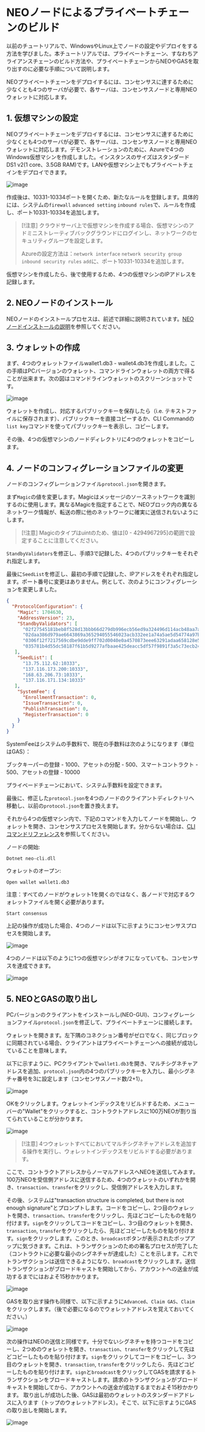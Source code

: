 # NEOノードによるプライベートチェーンのビルド

以前のチュートリアルで、WindowsやLinux上でノードの設定やデプロイをする方法を学びました。本チュートリアルでは、プライベートチェーン、すなわちアライアンスチェーンのビルド方法や、プライベートチェーンからNEOやGASを取り出すのに必要な手順について説明します。

NEOプライベートチェーンをデプロイするには、コンセンサスに達するために少なくとも4つのサーバが必要で、各サーバは、コンセンサスノードと専用NEOウォレットに対応します。

## 1. 仮想マシンの設定

NEOプライベートチェーンをデプロイするには、コンセンサスに達するために少なくとも4つのサーバが必要で、各サーバは、コンセンサスノードと専用NEOウォレットに対応します。デモンストレーションのために、Azureで4つのWindows仮想マシンを作成しました。インスタンスのサイズはスタンダードDS1 v2(1 core、3.5GB RAM)です。LANや仮想マシン上でもプライベートチェインをデプロイできます。

![image](/assets/privatechain_1.png)

作成後は、10331-10334ポートを開くため、新たなルールを登録します。具体的には、システムの`firewall` `advanced setting` `inbound rules`で、ルールを作成し、ポート10331-10334を追加します。

> [!注意]
> クラウドサーバ上で仮想マシンを作成する場合、仮想マシンのアドミニストレーティブバックグラウンドにログインし、ネットワークのセキュリティグループを設定します。
>
> Azureの設定方法は：`network interface` `network security group` `inbound security rules` `add`に、ポート10331-10334を追加します。

仮想マシンを作成したら、後で使用するため、4つの仮想マシンのIPアドレスを記録します。

## 2. NEOノードのインストール

NEOノードのインストールプロセスは、前述で詳細に説明されています。[NEOノードインストールの説明](setup.md)を参照してください。

## 3. ウォレットの作成

まず、4つのウォレットファイルwallet1.db3 - wallet4.db3を作成しました。この手順はPCバージョンのウォレット、コマンドラインウォレットの両方で得ることが出来ます。次の図はコマンドラインウォレットのスクリーンショットです。

![image](/assets/privatechain_3.png)

ウォレットを作成し、対応するパブリックキーを保存したら（i.e. テキストファイルに保存されます）、パブリックキーを直接コピーするか、CLI Commandの`list key`コマンドを使ってパブリックキーを表示し、コピーします。

その後、4つの仮想マシンのノードディレクトリに4つのウォレットをコピーします。

## 4. ノードのコンフィグレーションファイルの変更

ノードのコンフィグレーションファイル`protocol.json`を開きます。

まず`Magic`の値を変更します。Magicはメッセージのソースネットワークを識別するのに使用します。異なるMagicを指定することで、NEOブロック内の異なるネットワーク情報が、転送の際に他のネットワークに確実に送信されないようにします。

> [!注意]
> Magicのタイプはuintのため、値は[0 - 4294967295]の範囲で設定することに注意してください。

`StandbyValidators`を修正し、手順3で記録した、4つのパブリックキーをそれぞれ指定します。

最後に`SeedList`を修正し、最初の手順で記録した、IPアドレスをそれぞれ指定します。ポート番号に変更はありません。例として、次のようにコンフィグレーションを変更しました。

```json
{
  "ProtocolConfiguration": {
    "Magic": 1704630,
    "AddressVersion": 23,
    "StandbyValidators": [
      "02f27545181beb8f528d13bbb66d279db996ecb56ed9a324496d114acb48aa7a32",
      "02daa386d979ae6643869a365294055546023acb332ee1a74a5ae5d54774a97bac",
      "0306f12f7217569cdbe9dde9ff702d0040e0a4570873eee63291adaa658128e55c",
      "035781b4d55dc58187f61b5d9277afbaae425deacc5df57f9891f3a5c73ecb24df"
   ],
    "SeedList": [
      "13.75.112.62:10333",
      "137.116.173.200:10333",
      "168.63.206.73:10333",
      "137.116.171.134:10333"
   ],
    "SystemFee": {
      "EnrollmentTransaction": 0,
      "IssueTransaction": 0,
      "PublishTransaction": 0,
      "RegisterTransaction": 0
    }
  }
}
```

SystemFeeはシステムの手数料で、現在の手数料は次のようになります（単位はGAS）：

ブックキーパーの登録 - 1000、アセットの分配 - 500、スマートコントラクト - 500、アセットの登録 - 10000

プライベードチェーンにおいて、システム手数料を設定できます。

最後に、修正した`protocol.json`を4つのノードのクライアントディレクトリへ移動し、以前の`protocol.json`を置き換えます。

それから4つの仮想マシン内で、下記のコマンドを入力してノードを開始し、ウォレットを開き、コンセンサスプロセスを開始します。分からない場合は、[CLIコマンドリファレンス](cli.md)を参照してください。

ノードの開始:

`Dotnet neo-cli.dll`

ウォレットのオープン:

`Open wallet wallet1.db3`

注意：すべてのノードがウォレット1を開くのではなく、各ノードで対応するウォレットファイルを開く必要があります。

`Start consensus`

上記の操作が成功した場合、4つのノードは以下に示すようにコンセンサスプロセスを開始します。

![image](/assets/privatechain_8.png)

4つのノードは以下のように1つの仮想マシンがオフになっていても、コンセンサスを達成できます。

![image](/assets/privatechain_9.png)



## 5. NEOとGASの取り出し

PCバージョンのクライアントをインストールし(NEO-GUI)、コンフィグレーションファイル`protocol.json`を修正して、プライベートチェーンに接続します。

ウォレットを開きます。左下隅のコネクション番号がゼロでなく、同じブロックに同期されている場合、クライアントはプライベートチェーンへの接続が成功していることを意味します。

以下に示すように、PCクライアントで`wallet1.db3`を開き、マルチシグネチャアドレスを追加、`protocol.json`内の4つのパブリックキーを入力し、最小シグネチャ番号を3に設定します（コンセンサスノード数/2+1）。

![image](/assets/privatechain_12.png)

OKをクリックします。ウォレットインデックスをリビルドするため、メニューバーの"Wallet"をクリックすると、コントラクトアドレスに100万NEOが割り当てられていることが分かります。

![image](/assets/privatechain_14.png)

> [!注意]
> 4つウォレットすべてにおいてマルチシグネチャアドレスを追加する操作を実行し、ウォレットインデックスをリビルドする必要があります。

ここで、コントラクトアドレスからノーマルアドレスへNEOを送信してみます。100万NEOを受信側アドレスに送信するため、4つのウォレットのいずれかを開き、`transaction`、`transfer`をクリックし、受信側アドレスを入力します。

その後、システムは"transaction structure is completed, but there is not enough signature"とプロンプトします。コードをコピーし、2つ目のウォレットを開き、`transaction`、`transfer`をクリックし、先ほどコピーしたものを貼り付けます。`sign`をクリックしてコードをコピーし、3つ目のウォレットを開き、`transaction`, `transfer`をクリックしたら、先ほどコピーしたものを貼り付けます。`sign`をクリックします。このとき、`broadcast`ボタンが表示されたポップアップに気づきます。これは、トランザクションのための署名プロセスが完了した（コントラクトに必要な最小のシグネチャが達成した）ことを示します。これでトランザクションは送信できるようになり、`broadcast`をクリックします。送信トランザクションがブロードキャストを開始してから、アカウントへの送金が成功するまでにはおよそ15秒かかります。

![image](/assets/privatechain_20.png)

GASを取り出す操作も同様で、以下に示すように`Advanced`、`Claim GAS`、`Claim`をクリックします。（後で必要になるのでウォレットアドレスを覚えておいてください。）

![image](/assets/privatechain_21.png)

次の操作はNEOの送信と同様です。十分でないシグネチャを持つコードをコピーし、2つめのウォレットを開き、`transaction`、`transfer`をクリックして先ほどコピーしたものを貼り付けます。`sign`をクリックしてコードをコピーし、3つ目のウォレットを開き、`transaction`, `transfer`をクリックしたら、先ほどコピーしたものを貼り付けます。`sign`と`broadcast`をクリックしてGASを請求するトランザクションをブロードキャストします。請求のトランザクションがブロードキャストを開始してから、アカウントへの送金が成功するまでおよそ15秒かかります。
取り出しが成功した後、GASは最初のウォレットのスタンダードアドレスに入ります（トップのウォレットアドレス）。そこで、以下に示すようにGASの取り出しを開始します。

![image](/assets/privatechain_26.png)
